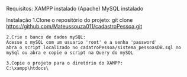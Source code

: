 Requisitos:
XAMPP instalado (Apache)
MySQL instalado

Instalação
    1.Clone o repositório do projeto:
    git clone https://github.com/Mateussouza011/cadastroPessoa.git

    2.Crie o banco de dados mySQL:
    Acesse o mySQL com um usuario 'root' e a senha 'password'
    abra o script localizado no cadatroPessoa/sistema_pessoasDB.sql no mySql ou abra e copie o script na Query do mySQL

    3.Copie o projeto para o diretório do XAMPP:
    C:\xampp\htdocs\
